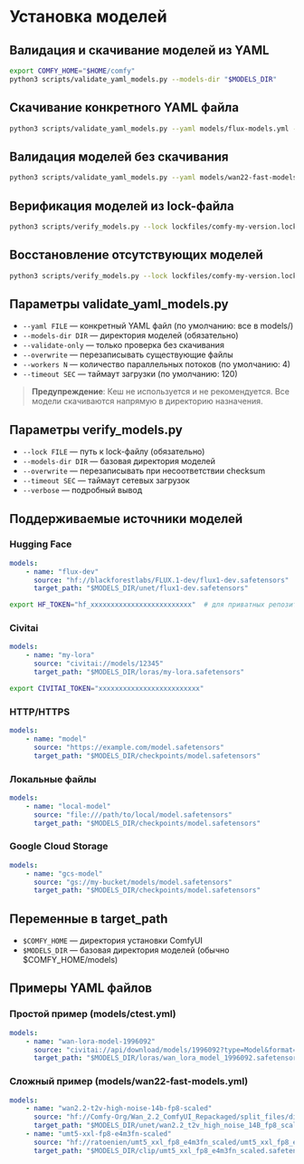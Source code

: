 # Установка моделей

## Валидация и скачивание моделей из YAML

```bash
export COMFY_HOME="$HOME/comfy"
python3 scripts/validate_yaml_models.py --models-dir "$MODELS_DIR"
```

## Скачивание конкретного YAML файла

```bash
python3 scripts/validate_yaml_models.py --yaml models/flux-models.yml --models-dir "$COMFY_HOME/models"
```

## Валидация моделей без скачивания

```bash
python3 scripts/validate_yaml_models.py --yaml models/wan22-fast-models.yml --models-dir "$COMFY_HOME/models" --validate-only
```

## Верификация моделей из lock-файла

```bash
python3 scripts/verify_models.py --lock lockfiles/comfy-my-version.lock.json --models-dir "$COMFY_HOME/models"
```

## Восстановление отсутствующих моделей

```bash
python3 scripts/verify_models.py --lock lockfiles/comfy-my-version.lock.json --models-dir "$COMFY_HOME/models" --overwrite --verbose
```

## Параметры validate_yaml_models.py

-   `--yaml FILE` — конкретный YAML файл (по умолчанию: все в models/)
-   `--models-dir DIR` — директория моделей (обязательно)
-   `--validate-only` — только проверка без скачивания
-   `--overwrite` — перезаписывать существующие файлы
-   `--workers N` — количество параллельных потоков (по умолчанию: 4)
-   `--timeout SEC` — таймаут загрузки (по умолчанию: 120)

> **Предупреждение**: Кеш не используется и не рекомендуется. Все модели скачиваются напрямую в директорию назначения.

## Параметры verify_models.py

-   `--lock FILE` — путь к lock-файлу (обязательно)
-   `--models-dir DIR` — базовая директория моделей
-   `--overwrite` — перезаписывать при несоответствии checksum
-   `--timeout SEC` — таймаут сетевых загрузок
-   `--verbose` — подробный вывод

## Поддерживаемые источники моделей

### Hugging Face

```yaml
models:
    - name: "flux-dev"
      source: "hf://blackforestlabs/FLUX.1-dev/flux1-dev.safetensors"
      target_path: "$MODELS_DIR/unet/flux1-dev.safetensors"
```

```bash
export HF_TOKEN="hf_xxxxxxxxxxxxxxxxxxxxxxxxx"  # для приватных репозиториев
```

### Civitai

```yaml
models:
    - name: "my-lora"
      source: "civitai://models/12345"
      target_path: "$MODELS_DIR/loras/my-lora.safetensors"
```

```bash
export CIVITAI_TOKEN="xxxxxxxxxxxxxxxxxxxxxxxxx"
```

### HTTP/HTTPS

```yaml
models:
    - name: "model"
      source: "https://example.com/model.safetensors"
      target_path: "$MODELS_DIR/checkpoints/model.safetensors"
```

### Локальные файлы

```yaml
models:
    - name: "local-model"
      source: "file:///path/to/local/model.safetensors"
      target_path: "$MODELS_DIR/checkpoints/model.safetensors"
```

### Google Cloud Storage

```yaml
models:
    - name: "gcs-model"
      source: "gs://my-bucket/models/model.safetensors"
      target_path: "$MODELS_DIR/checkpoints/model.safetensors"
```

## Переменные в target_path

-   `$COMFY_HOME` — директория установки ComfyUI
-   `$MODELS_DIR` — базовая директория моделей (обычно $COMFY_HOME/models)

## Примеры YAML файлов

### Простой пример (models/ctest.yml)

```yaml
models:
    - name: "wan-lora-model-1996092"
      source: "civitai://api/download/models/1996092?type=Model&format=SafeTensor"
      target_path: "$MODELS_DIR/loras/wan_lora_model_1996092.safetensors"
```

### Сложный пример (models/wan22-fast-models.yml)

```yaml
models:
    - name: "wan2.2-t2v-high-noise-14b-fp8-scaled"
      source: "hf://Comfy-Org/Wan_2.2_ComfyUI_Repackaged/split_files/diffusion_models/wan2.2_t2v_high_noise_14B_fp8_scaled.safetensors"
      target_path: "$MODELS_DIR/unet/wan2.2_t2v_high_noise_14B_fp8_scaled.safetensors"
    - name: "umt5-xxl-fp8-e4m3fn-scaled"
      source: "hf://ratoenien/umt5_xxl_fp8_e4m3fn_scaled/umt5_xxl_fp8_e4m3fn_scaled.safetensors"
      target_path: "$MODELS_DIR/clip/umt5_xxl_fp8_e4m3fn_scaled.safetensors"
```
